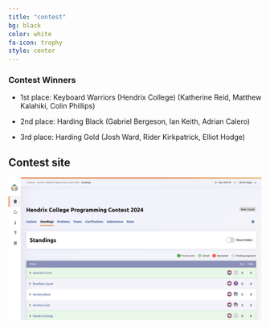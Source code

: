 ```yaml
---
title: "contest"
bg: black
color: white
fa-icon: trophy
style: center
---
```


### Contest Winners

* 1st place: Keyboard Warriors (Hendrix College) (Katherine Reid, Matthew Kalahiki, Colin Phillips)

* 2nd place: Harding Black (Gabriel Bergeson, Ian Keith, Adrian Calero)

* 3rd place: Harding Gold (Josh Ward, Rider Kirkpatrick, Elliot Hodge)

## Contest site

<a href="https://hcpc24.kattis.com"><img src="img/contest.png" width="600" /></a>
